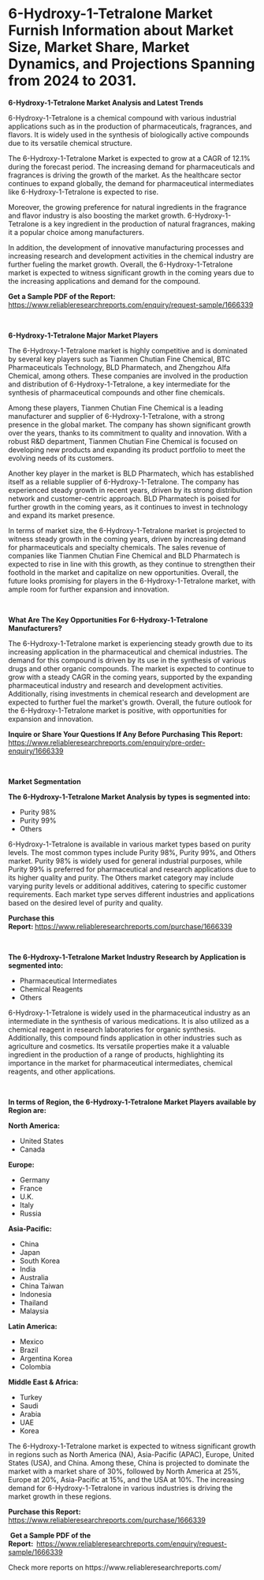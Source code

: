 <p><h1>6-Hydroxy-1-Tetralone Market Furnish Information about Market Size, Market Share, Market Dynamics, and Projections Spanning from 2024 to 2031.</h1></p><p><strong>6-Hydroxy-1-Tetralone Market Analysis and Latest Trends</strong></p>
<p><p>6-Hydroxy-1-Tetralone is a chemical compound with various industrial applications such as in the production of pharmaceuticals, fragrances, and flavors. It is widely used in the synthesis of biologically active compounds due to its versatile chemical structure.</p><p>The 6-Hydroxy-1-Tetralone Market is expected to grow at a CAGR of 12.1% during the forecast period. The increasing demand for pharmaceuticals and fragrances is driving the growth of the market. As the healthcare sector continues to expand globally, the demand for pharmaceutical intermediates like 6-Hydroxy-1-Tetralone is expected to rise.</p><p>Moreover, the growing preference for natural ingredients in the fragrance and flavor industry is also boosting the market growth. 6-Hydroxy-1-Tetralone is a key ingredient in the production of natural fragrances, making it a popular choice among manufacturers.</p><p>In addition, the development of innovative manufacturing processes and increasing research and development activities in the chemical industry are further fueling the market growth. Overall, the 6-Hydroxy-1-Tetralone market is expected to witness significant growth in the coming years due to the increasing applications and demand for the compound.</p></p>
<p><strong>Get a Sample PDF of the Report:&nbsp;</strong> <a href="https://www.reliableresearchreports.com/enquiry/request-sample/1666339">https://www.reliableresearchreports.com/enquiry/request-sample/1666339</a></p>
<p>&nbsp;</p>
<p><strong>6-Hydroxy-1-Tetralone Major Market Players</strong></p>
<p><p>The 6-Hydroxy-1-Tetralone market is highly competitive and is dominated by several key players such as Tianmen Chutian Fine Chemical, BTC Pharmaceuticals Technology, BLD Pharmatech, and Zhengzhou Alfa Chemical, among others. These companies are involved in the production and distribution of 6-Hydroxy-1-Tetralone, a key intermediate for the synthesis of pharmaceutical compounds and other fine chemicals.</p><p>Among these players, Tianmen Chutian Fine Chemical is a leading manufacturer and supplier of 6-Hydroxy-1-Tetralone, with a strong presence in the global market. The company has shown significant growth over the years, thanks to its commitment to quality and innovation. With a robust R&D department, Tianmen Chutian Fine Chemical is focused on developing new products and expanding its product portfolio to meet the evolving needs of its customers.</p><p>Another key player in the market is BLD Pharmatech, which has established itself as a reliable supplier of 6-Hydroxy-1-Tetralone. The company has experienced steady growth in recent years, driven by its strong distribution network and customer-centric approach. BLD Pharmatech is poised for further growth in the coming years, as it continues to invest in technology and expand its market presence.</p><p>In terms of market size, the 6-Hydroxy-1-Tetralone market is projected to witness steady growth in the coming years, driven by increasing demand for pharmaceuticals and specialty chemicals. The sales revenue of companies like Tianmen Chutian Fine Chemical and BLD Pharmatech is expected to rise in line with this growth, as they continue to strengthen their foothold in the market and capitalize on new opportunities. Overall, the future looks promising for players in the 6-Hydroxy-1-Tetralone market, with ample room for further expansion and innovation.</p></p>
<p>&nbsp;</p>
<p><strong>What Are The Key Opportunities For 6-Hydroxy-1-Tetralone Manufacturers?</strong></p>
<p><p>The 6-Hydroxy-1-Tetralone market is experiencing steady growth due to its increasing application in the pharmaceutical and chemical industries. The demand for this compound is driven by its use in the synthesis of various drugs and other organic compounds. The market is expected to continue to grow with a steady CAGR in the coming years, supported by the expanding pharmaceutical industry and research and development activities. Additionally, rising investments in chemical research and development are expected to further fuel the market's growth. Overall, the future outlook for the 6-Hydroxy-1-Tetralone market is positive, with opportunities for expansion and innovation.</p></p>
<p><strong>Inquire or Share Your Questions If Any Before Purchasing This Report:</strong> <a href="https://www.reliableresearchreports.com/enquiry/pre-order-enquiry/1666339">https://www.reliableresearchreports.com/enquiry/pre-order-enquiry/1666339</a></p>
<p>&nbsp;</p>
<p><strong>Market Segmentation</strong></p>
<p><strong>The 6-Hydroxy-1-Tetralone Market Analysis by types is segmented into:</strong></p>
<p><ul><li>Purity 98%</li><li>Purity 99%</li><li>Others</li></ul></p>
<p><p>6-Hydroxy-1-Tetralone is available in various market types based on purity levels. The most common types include Purity 98%, Purity 99%, and Others market. Purity 98% is widely used for general industrial purposes, while Purity 99% is preferred for pharmaceutical and research applications due to its higher quality and purity. The Others market category may include varying purity levels or additional additives, catering to specific customer requirements. Each market type serves different industries and applications based on the desired level of purity and quality.</p></p>
<p><strong>Purchase this Report:&nbsp;</strong><a href="https://www.reliableresearchreports.com/purchase/1666339">https://www.reliableresearchreports.com/purchase/1666339</a></p>
<p>&nbsp;</p>
<p><strong>The 6-Hydroxy-1-Tetralone Market Industry Research by Application is segmented into:</strong></p>
<p><ul><li>Pharmaceutical Intermediates</li><li>Chemical Reagents</li><li>Others</li></ul></p>
<p><p>6-Hydroxy-1-Tetralone is widely used in the pharmaceutical industry as an intermediate in the synthesis of various medications. It is also utilized as a chemical reagent in research laboratories for organic synthesis. Additionally, this compound finds application in other industries such as agriculture and cosmetics. Its versatile properties make it a valuable ingredient in the production of a range of products, highlighting its importance in the market for pharmaceutical intermediates, chemical reagents, and other applications.</p></p>
<p>&nbsp;</p>
<p><strong>In terms of Region, the 6-Hydroxy-1-Tetralone Market Players available by Region are:</strong></p>
<p>
    <p> <strong> North America: </strong>
        <ul>
            <li>United States</li>
            <li>Canada</li>
        </ul>
        </p> 
    <p> <strong> Europe: </strong>
        <ul>
            <li>Germany</li>
            <li>France</li>
            <li>U.K.</li>
            <li>Italy</li>
            <li>Russia</li>
        </ul>
        </p> 
    <p> <strong> Asia-Pacific: </strong>
        <ul>
            <li>China</li>
            <li>Japan</li>
            <li>South Korea</li>
            <li>India</li>
            <li>Australia</li>
            <li>China Taiwan</li>
            <li>Indonesia</li>
            <li>Thailand</li>
            <li>Malaysia</li>
        </ul>
        </p> 
    <p> <strong> Latin America: </strong>
        <ul>
            <li>Mexico</li>
            <li>Brazil</li>
            <li>Argentina Korea</li>
            <li>Colombia</li>
        </ul>
        </p> 
    <p> <strong> Middle East & Africa: </strong>
        <ul>
            <li>Turkey</li>
            <li>Saudi</li>
            <li>Arabia</li>
            <li>UAE</li>
            <li>Korea</li>
        </ul>
    </p>
    </p>
<p><p>The 6-Hydroxy-1-Tetralone market is expected to witness significant growth in regions such as North America (NA), Asia-Pacific (APAC), Europe, United States (USA), and China. Among these, China is projected to dominate the market with a market share of 30%, followed by North America at 25%, Europe at 20%, Asia-Pacific at 15%, and the USA at 10%. The increasing demand for 6-Hydroxy-1-Tetralone in various industries is driving the market growth in these regions.</p></p>
<p><strong>Purchase this Report: </strong><a href="https://www.reliableresearchreports.com/purchase/1666339">https://www.reliableresearchreports.com/purchase/1666339</a></p>
<p>&nbsp;<strong>Get a Sample PDF of the Report:&nbsp;&nbsp;</strong><a href="https://www.reliableresearchreports.com/enquiry/request-sample/1666339">https://www.reliableresearchreports.com/enquiry/request-sample/1666339</a></p>
<p><strong></strong></p>
<p>Check more reports on https://www.reliableresearchreports.com/</p>